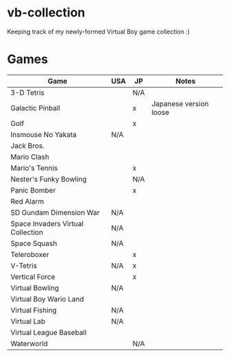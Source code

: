 # vb-collection
Keeping track of my newly-formed Virtual Boy game collection :)

# Games

| Game | USA | JP | Notes |
| --- | --- | --- | --- |
| 3-D Tetris | | N/A | |
| Galactic Pinball | | x | Japanese version loose |
| Golf | | x | |
| Insmouse No Yakata | N/A | | |
| Jack Bros. | | | |
| Mario Clash | | | |
| Mario's Tennis | | x | |
| Nester's Funky Bowling | | N/A | |
| Panic Bomber | | x | |
| Red Alarm | | | |
| SD Gundam Dimension War | N/A | | |
| Space Invaders Virtual Collection | N/A | | |
| Space Squash | N/A | | |
| Teleroboxer | | x | |
| V-Tetris | N/A | x | |
| Vertical Force | | x | |
| Virtual Bowling | N/A | | |
| Virtual Boy Wario Land | | | |
| Virtual Fishing | N/A | | |
| Virtual Lab | N/A | | |
| Virtual League Baseball | | | |
| Waterworld | | N/A | |
